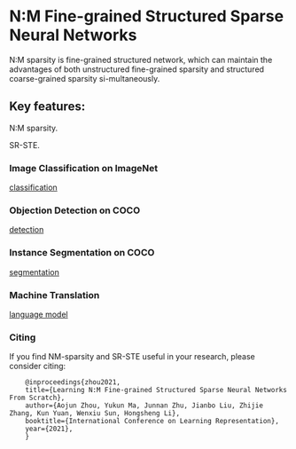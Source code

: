 # N:M Fine-grained Structured Sparse Neural Networks

N:M sparsity is fine-grained structured network, which can maintain the advantages of both unstructured fine-grained sparsity and structured coarse-grained sparsity si-multaneously.

## Key features:

   N:M sparsity.

   SR-STE.

   

   

### Image Classification on ImageNet 

 [classification](https://github.com/anonymous-NM-sparsity/NM-sparsity/tree/main/classification) 


### Objection Detection on COCO


 [detection](https://github.com/anonymous-NM-sparsity/NM-sparsity/tree/main/detection) 

### Instance Segmentation on COCO

 [segmentation](https://github.com/anonymous-NM-sparsity/NM-sparsity/tree/main/classification) 

### Machine Translation


 [language model](https://github.com/anonymous-NM-sparsity/NM-sparsity/tree/main/classification) 


### Citing 

If you find NM-sparsity and SR-STE useful in your research, please consider citing:

        @inproceedings{zhou2021,
        title={Learning N:M Fine-grained Structured Sparse Neural Networks From Scratch},
        author={Aojun Zhou, Yukun Ma, Junnan Zhu, Jianbo Liu, Zhijie Zhang, Kun Yuan, Wenxiu Sun, Hongsheng Li},
        booktitle={International Conference on Learning Representation},
        year={2021},
        }
